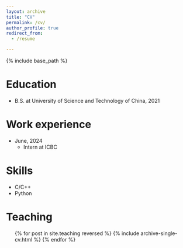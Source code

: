 ```yaml
---
layout: archive
title: "CV"
permalink: /cv/
author_profile: true
redirect_from:
  - /resume

---
```


{% include base_path %}

Education
======

* B.S. at University of Science and Technology of China, 2021
<!-- * Ph.D. at City University of Hong Kong, 2025 -->

Work experience
======

<!-- * July, 2024 - October, 2024: Research Assistant
  * The Chinese University of Hong Kong -->
  

* June, 2024
    * Intern at ICBC

Skills
======

* C/C++
* Python

<!-- Publications
======
  <ul>{% for post in site.publications reversed %}
    {% include archive-single-cv.html %}
  {% endfor %}</ul> -->

<!-- Talks
======
  <ul>{% for post in site.talks reversed %}
    {% include archive-single-talk-cv.html  %}
  {% endfor %}</ul> -->

Teaching
======
  <ul>{% for post in site.teaching reversed %}
    {% include archive-single-cv.html %}
  {% endfor %}</ul>

<!-- Service and leadership
======
* Currently signed in to 43 different slack teams -->
